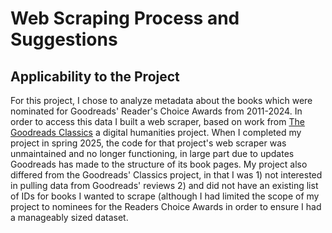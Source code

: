 # Web Scraping Process and Suggestions

## Applicability to the Project
For this project, I chose to analyze metadata about the books which were nominated for Goodreads' Reader's Choice Awards from 2011-2024.  In order to access this data I built a web scraper, based on work from [The Goodreads Classics](https://github.com/maria-antoniak/goodreads-scraper) a digital humanities project. When I completed my project in spring 2025, the code for that project's web scraper was unmaintained and no longer functioning, in large part due to updates Goodreads has made to the structure of its book pages.  My project also differed from the Goodreads' Classics project, in that I was 1) not interested in pulling data from Goodreads' reviews 2) and did not have an existing list of IDs for books I wanted to scrape (although I had limited the scope of my project to nominees for the Readers Choice Awards in order to ensure I had a manageably sized dataset.
